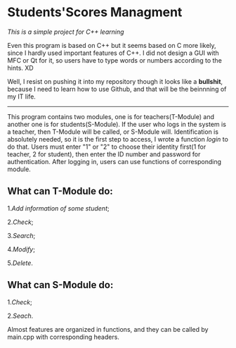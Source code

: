 # Students'Scores Managment

*This is a simple project for C++ learning*

Even this program is based on C++ but it seems based on C more likely, since I hardly used important features of C++. 
I did not design a GUI with MFC or Qt for it, so users have to type words or numbers according to the hints. XD

Well, I resist on pushing it into my repository though it looks like a **bullshit**, because I need to learn how to use Github,
and that will be the beinnning of my IT life.

****
This program contains two modules, one is for teachers(T-Module) and another one is for students(S-Module).
If the user who logs in the system is a teacher, then T-Module will be called, or S-Module will.
Identification is absolutely needed, so it is the first step to access, I wrote a function *login* to do that. Users must enter "1" or "2"
to choose their identity first(1 for teacher, 2 for student), then enter the ID number and password for authentication. After logging in, users can use functions of corresponding module.


## What can T-Module do:
1.*Add information of some student*;

2.*Check*;

3.*Search*;

4.*Modify*;

5.*Delete*.

## What can S-Module do:
1.*Check*;

2.*Seach*.

Almost features are organized in functions, and they can be called by main.cpp with corresponding headers.
